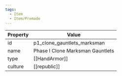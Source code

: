 ```yaml
---
tags:
  - Item
  - Item/Premade
---
```


| Property | Value                            |
| -------- | -------------------------------- |
| id       | p1_clone_gauntlets_marksman      |
| name     | Phase I Clone Marksman Gauntlets |
| type     | [[HandArmor]]                    |
| culture  | [[republic]]            |


